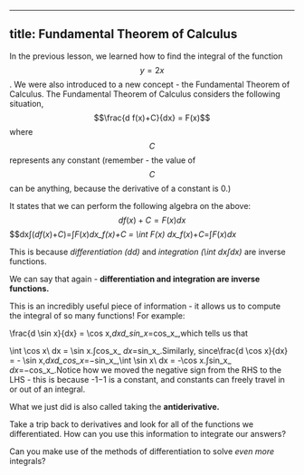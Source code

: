 
---
title: Fundamental Theorem of Calculus
---
In the previous lesson, we learned how to find the integral of the function $$y=2x$$. We were also introduced to a new concept - the Fundamental Theorem of Calculus. The Fundamental Theorem of Calculus considers the following situation,$$\frac{d f(x)+C}{dx} = F(x)$$where $$C$$ represents any constant (remember - the value of $$C$$ can be anything, because the derivative of a constant is 0.)

It states that we can perform the following algebra on the above:$$d f(x)+C =F(x) dx$$
$$dx∫(_df_(_x_)+_C_)=∫_F_(_x_)_dx_f(x)+C = \int F(x) dx_f_(_x_)+_C_=∫_F_(_x_)_dx_

This is because _differentiation (dd)_ and _integration (\int dx∫dx)_ are inverse functions.

We can say that again - **differentiation and integration are inverse functions.**

This is an incredibly useful piece of information - it allows us to compute the integral of so many functions! For example:

\frac{d \sin x}{dx} = \cos x,_dxd_sin_x_​=cos_x_,which tells us that

\int \cos x\ dx = \sin x.∫cos_x_ _dx_=sin_x_.Similarly, since\frac{d \cos x}{dx} = - \sin x,_dxd_cos_x_​=−sin_x_,\int \sin x\ dx = -\cos x.∫sin_x_ _dx_=−cos_x_.Notice how we moved the negative sign from the RHS to the LHS - this is because -1−1 is a constant, and constants can freely travel in or out of an integral.  

What we just did is also called taking the **antiderivative.**

Take a trip back to derivatives and look for all of the functions we differentiated. How can you use this information to integrate our answers?

Can you make use of the methods of differentiation to solve _even more_ integrals?
<!--stackedit_data:
eyJoaXN0b3J5IjpbMTg4MjE5ODMwMSwtMjEyMzM0OTg3LDg3MT
Y0Mjg4NSwyMDQwMjk3NjIyXX0=
-->